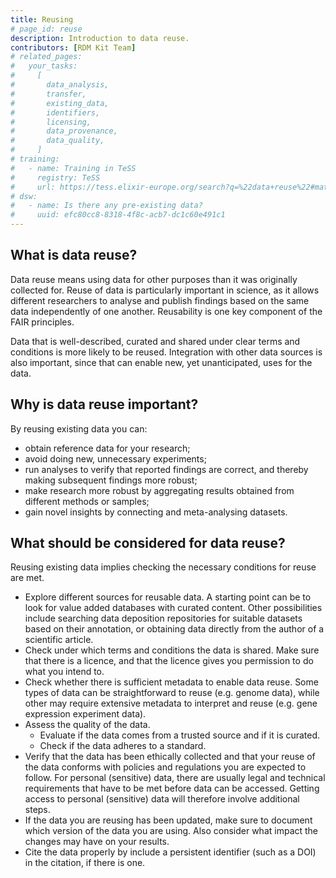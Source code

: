 ```yaml
---
title: Reusing
# page_id: reuse
description: Introduction to data reuse.
contributors: [RDM Kit Team]
# related_pages:
#   your_tasks:
#     [
#       data_analysis,
#       transfer,
#       existing_data,
#       identifiers,
#       licensing,
#       data_provenance,
#       data_quality,
#     ]
# training:
#   - name: Training in TeSS
#     registry: TeSS
#     url: https://tess.elixir-europe.org/search?q=%22data+reuse%22#materials
# dsw:
#   - name: Is there any pre-existing data?
#     uuid: efc80cc8-8318-4f8c-acb7-dc1c60e491c1
---
```


## What is data reuse?

Data reuse means using data for other purposes than it was originally collected for. Reuse of data is particularly important in science, as it allows different researchers to analyse and publish findings based on the same data independently of one another. Reusability is one key component of the FAIR principles.

Data that is well-described, curated and shared under clear terms and conditions is more likely to be reused. Integration with other data sources is also important, since that can enable new, yet unanticipated, uses for the data.

## Why is data reuse important?

By reusing existing data you can:

- obtain reference data for your research;
- avoid doing new, unnecessary experiments;
- run analyses to verify that reported findings are correct, and thereby making subsequent findings more robust;
- make research more robust by aggregating results obtained from different methods or samples;
- gain novel insights by connecting and meta-analysing datasets.

## What should be considered for data reuse?

Reusing existing data implies checking the necessary conditions for reuse are met.

- Explore different sources for reusable data. A starting point can be to look for value added databases with curated content. Other possibilities include searching data deposition repositories for suitable datasets based on their annotation, or obtaining data directly from the author of a scientific article.
- Check under which terms and conditions the data is shared. Make sure that there is a licence, and that the licence gives you permission to do what you intend to.
- Check whether there is sufficient metadata to enable data reuse. Some types of data can be straightforward to reuse (e.g. genome data), while other may require extensive metadata to interpret and reuse (e.g. gene expression experiment data).
- Assess the quality of the data.
  - Evaluate if the data comes from a trusted source and if it is curated.
  - Check if the data adheres to a standard.
- Verify that the data has been ethically collected and that your reuse of the data conforms with policies and regulations you are expected to follow. For personal (sensitive) data, there are usually legal and technical requirements that have to be met before data can be accessed. Getting access to personal (sensitive) data will therefore involve additional steps.
- If the data you are reusing has been updated, make sure to document which version of the data you are using. Also consider what impact the changes may have on your results.
- Cite the data properly by include a persistent identifier (such as a DOI) in the citation, if there is one.
